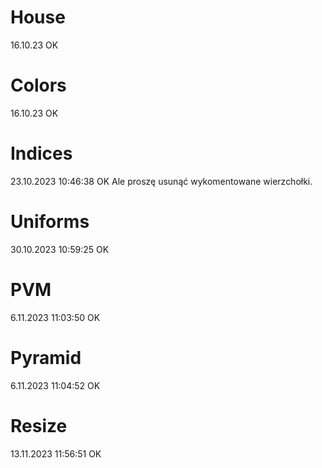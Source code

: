 # House

16.10.23 OK

# Colors 

16.10.23 OK

# Indices

23.10.2023 10:46:38 OK
Ale proszę usunąć wykomentowane wierzchołki.

# Uniforms

30.10.2023 10:59:25 OK

# PVM

6.11.2023 11:03:50 OK

# Pyramid

6.11.2023 11:04:52 OK

# Resize

13.11.2023 11:56:51 OK




